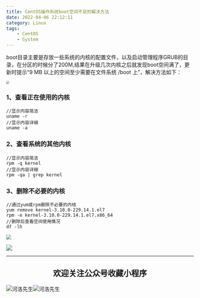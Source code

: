 ```yaml
---
title: CentOS操作系统boot空间不足的解决方法
date: 2022-04-06 22:12:11
category: Linux
tags: 
    - CentOS
    - System
---
```


​		boot目录主要是存放一些系统的内核的配置文件，以及启动管理程序GRUB的目录，在分区的时候分了200M,结果在升级几次内核之后就发现boot空间满了，更新时提示“9 MB 以上的空间至少需要在文件系统 /boot 上”，解决方法如下：

<img src="https://s2.loli.net/2022/06/06/AqmpcIWK7VnsbF2.png" style="zoom: 50%;" />

### 1、查看正在使用的内核

```
//显示内容简洁
uname -r
//显示内容详细
uname -a
```

### 2、查看系统的其他内核

```
//显示内容简洁
rpm -q kernel
//显示内容详细
rpm -qa | grep kernel
```

### 3、删除不必要的内核

```
//通过yum或rpm删除不必要的内核
yum remove kernel-3.10.0-229.14.1.el7
rpm -e kernel-3.10.0-229.14.1.el7.x86_64
//删除后查看空间使用情况
df -lh
```

<img src="https://s2.loli.net/2022/06/07/lZYw8sgxpPcV7WO.png" style="zoom:80%;" />

![](https://s2.loli.net/2022/06/24/cxZCrmoFPD5JSuv.gif)

---

## <center>欢迎关注公众号收藏小程序</center>

![河洛先生](https://s2.loli.net/2022/06/23/bYdtKDC2U5J7iWr.jpg)![河洛先生](https://s2.loli.net/2022/06/23/PlUgz5KSHm7OBke.jpg)
